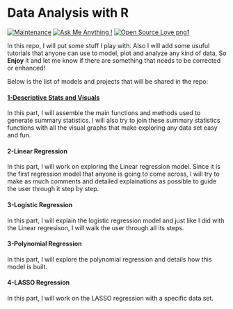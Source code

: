 # Data Analysis with R
 [![Maintenance](https://img.shields.io/badge/Maintained%3F-yes-green.svg)](https://GitHub.com/Naereen/StrapDown.js/graphs/commit-activity) [![Ask Me Anything !](https://img.shields.io/badge/Ask%20me-anything-1abc9c.svg)](https://GitHub.com/Naereen/ama)  [![Open Source Love png1](https://badges.frapsoft.com/os/v1/open-source.png?v=103)](https://github.com/ellerbrock/open-source-badges/)

In this repo, I will put some stuff I play with. Also I will add some usuful tutorials that anyone can use to model, plot and analyze any kind of data, So **Enjoy** it and let me know if there are something that needs to be corrected or enhanced!


Below is the list of models and projects that will be shared in the repo:



#### [1-Descriptive Stats and Visuals](https://github.com/WajdiBenSaad/Data-Analysis-with-R/blob/master/R_Codes.Rmd)

In this part, I will assemble the main functions and methods used to generate summary statistics.
I will also try to join these summary statistics functions with all the visual graphs that make exploring any data set easy and fun.

#### 2-Linear Regression
In this part, I will work on exploring the Linear regression model.
Since it is the first regression model that anyone is going to come across, I will try to make as much comments and detailed explainations as possible to guide the user through it step by step.

#### 3-Logistic Regression
In this part, I will explain the logistic regression model and just like I did with the Linear regresison, I will walk the user through all its steps.

#### 3-Polynomial Regression
In this part, I will explore the polynomial regression and details how this model is built.

#### 4-LASSO Regression
In this part, I will work on the LASSO regression with a specific data set.







